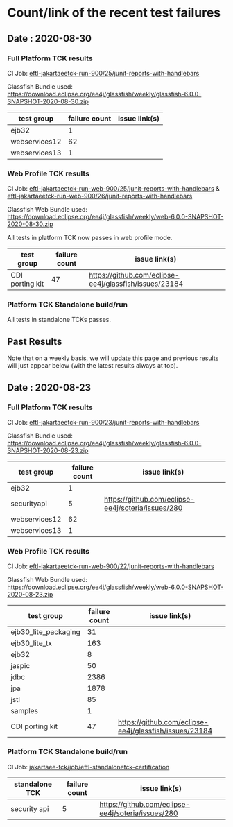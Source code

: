 # Count/link of the recent test failures

## Date : 2020-08-30


### Full Platform TCK results 

CI Job: [eftl-jakartaeetck-run-900/25/junit-reports-with-handlebars](https://ci.eclipse.org/jakartaee-tck/job/eftl-jakartaeetck-run-900/25/junit-reports-with-handlebars/testSuitesOverview.html)

Glassfish Bundle used: 
https://download.eclipse.org/ee4j/glassfish/weekly/glassfish-6.0.0-SNAPSHOT-2020-08-30.zip


| test group      | failure count | issue link(s) |
| ----------- | ----------- | ----------- |
| ejb32      | 1       |      | 
| webservices12 | 62   |   |
| webservices13 | 1   |  | 


### Web Profile TCK results 

CI Job: [eftl-jakartaeetck-run-web-900/25/junit-reports-with-handlebars](https://ci.eclipse.org/jakartaee-tck/job/eftl-jakartaeetck-run-web-900/25/junit-reports-with-handlebars/testSuitesOverview.html) & [eftl-jakartaeetck-run-web-900/26/junit-reports-with-handlebars](https://ci.eclipse.org/jakartaee-tck/job/eftl-jakartaeetck-run-web-900/26/junit-reports-with-handlebars/testSuitesOverview.html)

Glassfish Web Bundle used: 
https://download.eclipse.org/ee4j/glassfish/weekly/web-6.0.0-SNAPSHOT-2020-08-30.zip

All tests in platform TCK now passes in web profile mode.

| test group      | failure count | issue link(s) |
| ----------- | ----------- | ------------ |
| CDI porting kit | 47 |  https://github.com/eclipse-ee4j/glassfish/issues/23184 |


### Platform TCK Standalone build/run 

All tests in standalone TCKs passes.


## Past Results

Note that on a weekly basis, we will update this page and previous results will just appear below (with the latest results always at top).

## Date : 2020-08-23


### Full Platform TCK results 

CI Job: [eftl-jakartaeetck-run-900/23/junit-reports-with-handlebars](https://ci.eclipse.org/jakartaee-tck/job/eftl-jakartaeetck-run-900/23/junit-reports-with-handlebars/testSuitesOverview.html)

Glassfish Bundle used: 
https://download.eclipse.org/ee4j/glassfish/weekly/glassfish-6.0.0-SNAPSHOT-2020-08-23.zip


| test group      | failure count | issue link(s) |
| ----------- | ----------- | ----------- |
| ejb32      | 1       |      | 
| securityapi   | 5  | https://github.com/eclipse-ee4j/soteria/issues/280 |
| webservices12 | 62   |   |
| webservices13 | 1   |  | 


### Web Profile TCK results 

CI Job: [eftl-jakartaeetck-run-web-900/22/junit-reports-with-handlebars](https://ci.eclipse.org/jakartaee-tck/job/eftl-jakartaeetck-run-web-900/22/junit-reports-with-handlebars/testSuitesOverview.html)

Glassfish Web Bundle used: 
https://download.eclipse.org/ee4j/glassfish/weekly/web-6.0.0-SNAPSHOT-2020-08-23.zip

| test group      | failure count | issue link(s) |
| ----------- | ----------- | ------------ |
| ejb30_lite_packaging      | 31       | |
| ejb30_lite_tx      | 163       | |
| ejb32      | 8       | | 
| jaspic      | 50       | |
| jdbc      | 2386       | |
| jpa      | 1878       | |
| jstl      | 85       | |
| samples      | 1       | |
| CDI porting kit | 47 |  https://github.com/eclipse-ee4j/glassfish/issues/23184 |


### Platform TCK Standalone build/run 

CI Job: [jakartaee-tck/job/eftl-standalonetck-certification](https://ci.eclipse.org/jakartaee-tck/job/eftl-standalonetck-certification/?)

| standalone TCK      | failure count |issue link(s) |
| ----------- | ----------- | -------------- |
| security api      | 5       | https://github.com/eclipse-ee4j/soteria/issues/280 | 


